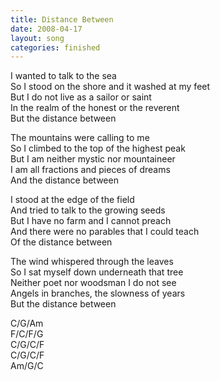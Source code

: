 ```yaml
---
title: Distance Between
date: 2008-04-17
layout: song
categories: finished
---
```

I wanted to talk to the sea  
So I stood on the shore and it washed at my feet  
But I do not live as a sailor or saint  
In the realm of the honest or the reverent  
But the distance between

The mountains were calling to me  
So I climbed to the top of the highest peak  
But I am neither mystic nor mountaineer  
I am all fractions and pieces of dreams  
And the distance between

I stood at the edge of the field  
And tried to talk to the growing seeds  
But I have no farm and I cannot preach  
And there were no parables that I could teach  
Of the distance between

The wind whispered through the leaves  
So I sat myself down underneath that tree  
Neither poet nor woodsman I do not see  
Angels in branches, the slowness of years  
But the distance between

<div class="chords">
  C/G/Am<br />
  F/C/F/G<br />
  C/G/C/F<br />
  C/G/C/F<br />
  Am/G/C
</div>
